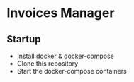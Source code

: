 # Invoices Manager

## Startup

- Install docker & docker-compose
- Clone this repository
- Start the docker-compose containers
